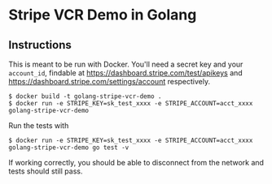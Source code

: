 # Stripe VCR Demo in Golang

## Instructions

This is meant to be run with Docker. You'll need a secret key and your `account_id`, findable at https://dashboard.stripe.com/test/apikeys and https://dashboard.stripe.com/settings/account respectively.

```shell
$ docker build -t golang-stripe-vcr-demo .
$ docker run -e STRIPE_KEY=sk_test_xxxx -e STRIPE_ACCOUNT=acct_xxxx golang-stripe-vcr-demo
```

Run the tests with

```shell
$ docker run -e STRIPE_KEY=sk_test_xxxx -e STRIPE_ACCOUNT=acct_xxxx golang-stripe-vcr-demo go test -v
```

If working correctly, you should be able to disconnect from the network and tests should still pass.
